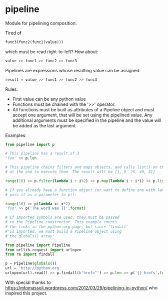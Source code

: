 # pipeline

Module for pipelining composition.

Tired of

```python
func3(func2(func1(value)))
```
which must be read right-to-left? How about:

```python
value >> func1 >> func2 >> func3
```

Pipelines are expressions whose resulting value can be assigned:

```python
result = value >> func1 >> func2 >> func3
```

Rules:
 * First value can be any python value
 * Functions must be chained with the '>>' operator.
 * All functions must be built as attributes of a Pipeline object and must accept
    one argument, that will be set using the pipelined value.
    Any additional arguments must be specified in the pipeline and the value will be added
    as the last argument.

Examples:
```python
from pipeline import p

# This pipeline has a result of 3
'foo' >> p.len

# This pipeline chains filters and maps objects, and calls list() on them
# at the end to execute them. The result will be [1, 9, 25, 49, 81]

range(10) >> p.filter(lambda i : i%2) >> p.map(lambda i : i*i) >> p.list

# If you already have a function object (or want to define one with lambda),
# pass it as a parameter to p():

range(10) >> p(lambda x: x*2)
'foo' >> p('The word was {}'.format)

# if imported symbols are used, they must be passed
# to the Pipeline constructor. This example counts
# the links in the python.org page, but since 'findall'
#'is imported, we must build a Pipeline object using
# the globals() array:

from pipeline import Pipeline
from urllib.request import urlopen
from re import findall

p = Pipeline(globals())
url = 'http://python.org'
urlopen(url).read() >> p.findall(b'href="') >> p.len >> p('{} hrefs'.format)
 ```
With special thanks to https://mtomassoli.wordpress.com/2012/03/29/pipelining-in-python/ who inspired this project.
